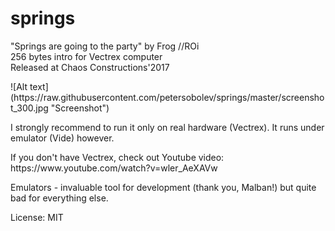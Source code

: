 # springs

"Springs are going to the party" by Frog //ROi<br>
256 bytes intro for Vectrex computer<br>
Released at Chaos Constructions'2017
<p>
![Alt text](https://raw.githubusercontent.com/petersobolev/springs/master/screenshot_300.jpg "Screenshot")

<p>I strongly recommend to run it only on real hardware (Vectrex). It runs under emulator (Vide) however. 

<p>If you don't have Vectrex, check out Youtube video: https://www.youtube.com/watch?v=wler_AeXAVw

<p>Emulators - invaluable tool for development (thank you, Malban!) but quite bad for everything else.

<p>License: MIT

